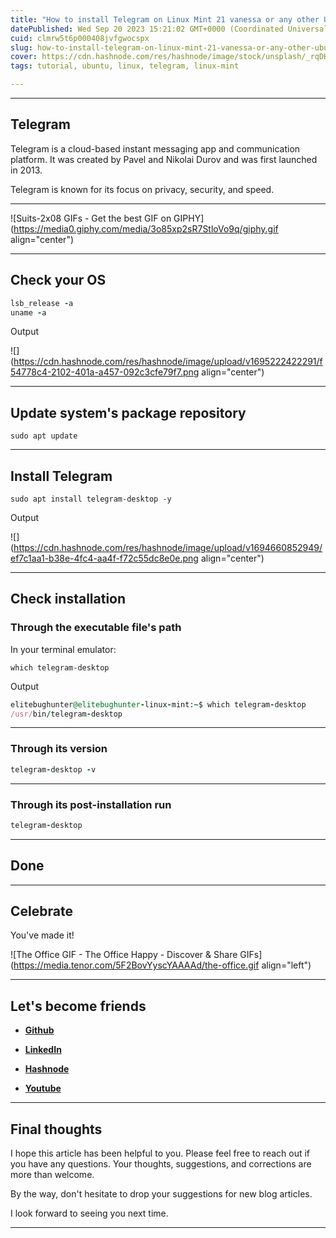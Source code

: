 ```yaml
---
title: "How to install Telegram on Linux Mint 21 vanessa or any other Ubuntu-based Linux distribution using the terminal emulator"
datePublished: Wed Sep 20 2023 15:21:02 GMT+0000 (Coordinated Universal Time)
cuid: clmrw5t6p000408jvfgwocspx
slug: how-to-install-telegram-on-linux-mint-21-vanessa-or-any-other-ubuntu-based-linux-distribution-using-the-terminal-emulator
cover: https://cdn.hashnode.com/res/hashnode/image/stock/unsplash/_rqDHdrKIJs/upload/0cd944f310a955b6c995ce2fb3b7f30c.jpeg
tags: tutorial, ubuntu, linux, telegram, linux-mint

---
```


---

## Telegram

Telegram is a cloud-based instant messaging app and communication platform. It was created by Pavel and Nikolai Durov and was first launched in 2013.

Telegram is known for its focus on privacy, security, and speed.

---

![Suits-2x08 GIFs - Get the best GIF on GIPHY](https://media0.giphy.com/media/3o85xp2sR7StloVo9q/giphy.gif align="center")

---

## Check your OS

```ruby
lsb_release -a
uname -a
```

Output

![](https://cdn.hashnode.com/res/hashnode/image/upload/v1695222422291/f54778c4-2102-401a-a457-092c3cfe79f7.png align="center")

---

## Update system's package repository

```plaintext
sudo apt update
```

---

## Install Telegram

```plaintext
sudo apt install telegram-desktop -y
```

Output

![](https://cdn.hashnode.com/res/hashnode/image/upload/v1694660852949/ef7c1aa1-b38e-4fc4-aa4f-f72c55dc8e0e.png align="center")

---

## Check installation

### Through the executable file's path

In your terminal emulator:

```plaintext
which telegram-desktop 
```

Output

```ruby
elitebughunter@elitebughunter-linux-mint:~$ which telegram-desktop 
/usr/bin/telegram-desktop
```

---

### Through its version

```ruby
telegram-desktop -v
```

---

### Through its post-installation run

```ruby
telegram-desktop
```

---

## Done

---

## **Celebrate**

You've made it!

![The Office GIF - The Office Happy - Discover & Share GIFs](https://media.tenor.com/5F2BovYyscYAAAAd/the-office.gif align="left")

---

## **Let's become friends**

* [**Github**](https://github.com/alexcalaca)
    
* [**LinkedIn**](https://linkedin.com/in/alexandrecalacaofficial)
    
* [**Hashnode**](https://hashnode.com/onboard?next=/@alexandrecalaca)
    
* [**Youtube**](https://www.youtube.com/@alexandrecalacaofficial)
    

---

## **Final thoughts**

I hope this article has been helpful to you. Please feel free to reach out if you have any questions. Your thoughts, suggestions, and corrections are more than welcome.

By the way, don't hesitate to drop your suggestions for new blog articles.

I look forward to seeing you next time.

---